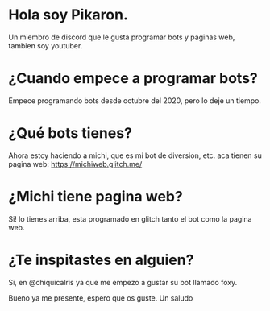 # Hola soy Pikaron.

Un miembro de discord que le gusta programar bots y paginas web, tambien soy youtuber.

# ¿Cuando empece a programar bots?

Empece programando bots desde octubre del 2020, pero lo deje un tiempo.

# ¿Qué bots tienes?

Ahora estoy haciendo a michi, que es mi bot de diversion, etc. aca tienen su pagina web: https://michiweb.glitch.me/

# ¿Michi tiene pagina web?

Si! lo tienes arriba, esta programado en glitch tanto el bot como la pagina web.

# ¿Te inspitastes en alguien?

Si, en @chiquicalris ya que me empezo a gustar su bot llamado foxy.

Bueno ya me presente, espero que os guste.  Un saludo
